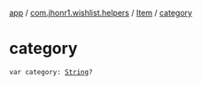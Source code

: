 [app](../../index.md) / [com.jhonr1.wishlist.helpers](../index.md) / [Item](index.md) / [category](./category.md)

# category

`var category: `[`String`](https://kotlinlang.org/api/latest/jvm/stdlib/kotlin/-string/index.html)`?`